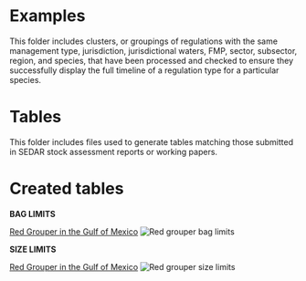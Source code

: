 # Examples

This folder includes clusters, or groupings of regulations with the same management type, jurisdiction, jurisdictional waters, FMP, sector, subsector, region, and species, that have been processed and checked to ensure they successfully display the full timeline of a regulation type for a particular species. 

# Tables
This folder includes files used to generate tables matching those submitted in SEDAR stock assessment reports or working papers.

# Created tables
**BAG LIMITS**

<ins>Red Grouper in the Gulf of Mexico</ins>
![Red grouper bag limits](https://github.com/SEFSC/SEFSC-ODM-Management-History/assets/115589280/a3267e28-05a3-4dc7-a2dd-1c79977c6d11)

**SIZE LIMITS** 

<ins>Red Grouper in the Gulf of Mexico</ins>
![Red grouper size limits](https://github.com/SEFSC/SEFSC-ODM-Management-History/assets/115589280/5ad2338f-6328-4d43-af0e-32b8ff957667)

